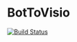 # BotToVisio

[![Build Status](https://dev.azure.com/LinkeD365-DevOps/XrmToolBox%20Tools/_apis/build/status/Bot%20To%20Visio%20-%20Build?branchName=main)](https://dev.azure.com/LinkeD365-DevOps/XrmToolBox%20Tools/_build/latest?definitionId=36&branchName=main)
